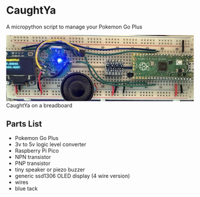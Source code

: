 # CaughtYa
A micropython script to manage your Pokemon Go Plus

![CaughtYa](https://github.com/nerdymark/CaughtYa/blob/main/CaughtYa.jpg?raw=true) CaughtYa on a breadboard

## Parts List
* Pokemon Go Plus 
* 3v to 5v logic level converter
* Raspberry Pi Pico
* NPN transistor
* PNP transistor
* tiny speaker or piezo buzzer
* generic ssd1306 OLED display (4 wire version)
* wires
* blue tack
